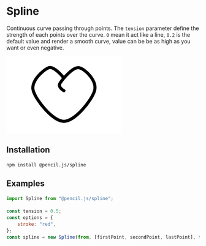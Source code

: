 # Spline

Continuous curve passing through points.
The `tension` parameter define the strength of each points over the curve.
`0` mean it act like a line, `0.2` is the default value and render a smooth curve, value can be be as high as you want or even negative.

![Spline example](../../media/examples/spline.png)


## Installation

    npm install @pencil.js/spline


## Examples

```js
import Spline from "@pencil.js/spline";

const tension = 0.5;
const options = {
    stroke: "red",
};
const spline = new Spline(from, [firstPoint, secondPoint, lastPoint], tension, options);
```
